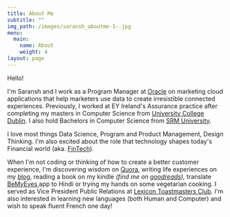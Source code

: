 ```yaml
---
title: About Me
subtitle: ""
img_path: /images/saransh_aboutme-1-.jpg
menu:
  main:
    name: About
    weight: 4
layout: page
---
```

Hello!

I'm Saransh and I work as a Program Manager at [Oracle](https://oracle.com) on marketing cloud applications that help marketers use data to create irresistible connected experiences. Previously, I worked at EY Ireland's Assurance practice after completing my masters in Computer Science from [University College Dublin](http://www.ucd.ie/). I also hold Bachelors in Computer Science from [SRM University](http://www.srmuniv.ac.in/).

I love most things Data Science, Program and Product Management, Design Thinking. I'm also excited about the role that technology shapes today's Financial world (aka. [FinTech](https://twitter.com/hashtag/fintech)).

When I'm not coding or thinking of how to create a better customer experience, I'm discovering wisdom on [Quora](https://quora.com/profile/Saransh-Agarwal-2), writing life experiences on my [blog](/blog/index.html), reading a book on my kindle *(find me on [goodreads](https://www.goodreads.com/saranshag)),* translate [BeMyEyes ](https://crowdin.com/project/be-my-eyes-android)app to Hindi or trying my hands on some vegetarian cooking. I served as Vice President Public Relations at [Lexicon Toastmasters Club](https://www.toastmasters.org/Find-a-Club/02197304-lexicon-toastmasters). I'm also interested in learning new languages (both Human and Computer) and wish to speak fluent French one day!

